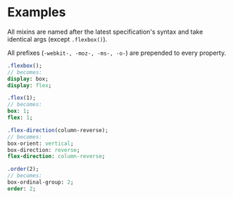 Examples
========

All mixins are named after the latest specification's syntax and take identical args (except `.flexbox()`).

All prefixes (`-webkit-, -moz-, -ms-, -o-`) are prepended to every property.

```sass
.flexbox();
// becomes:
display: box;
display: flex;

.flex(1);
// becomes:
box: 1;
flex: 1;

.flex-direction(column-reverse);
// becomes:
box-orient: vertical;
box-direction: reverse;
flex-direction: column-reverse;

.order(2);
// becomes:
box-ordinal-group: 2;
order: 2;
```
